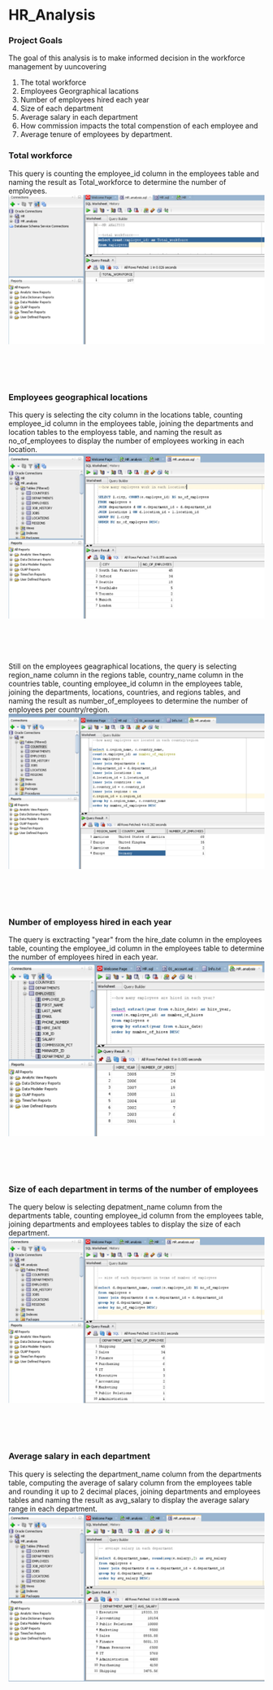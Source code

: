 # HR_Analysis

### Project Goals
The goal of this analysis is to make informed decision in the workforce management by uuncovering
1. The total workforce
2. Employees Georgraphical lacations
3. Number of employees hired each year
4. Size of each department
5. Average salary in each department
6. How commission impacts the total compenstion of each employee and
7. Average tenure of employees by department.


### Total workforce
This query is counting the employee_id column in the employees table and naming the result as Total_workforce to determine the number of employees.
![Total Workforce](https://github.com/Emmanuel-Onu/HR_Analysis/blob/main/total%20workforce.jpg)
<br><br><br><br><br>

### Employees geographical locations
This query is selecting the city column in the locations table, counting employee_id column in the employees table, joining the departments and location tables to the employess table, and naming the result as no_of_employees to display the number of employees working in each location.
![Number of employees working in each location](https://github.com/Emmanuel-Onu/HR_Analysis/blob/main/no%20of%20emp%20working%20in%20each%20location.jpg)
<br><br><br><br><br>


Still on the employees geagraphical locations, the query is selecting region_name column in the regions table, country_name column in the countries table, counting employee_id column in the employees table, joining the departments, locations, countries, and regions tables, and naming the result as number_of_employees to determine the number of enployees per country/region.
![NUmber of emploiyees per country/region](https://github.com/Emmanuel-Onu/HR_Analysis/blob/main/no%20of%20emp%20per%20contry%20and%20region.jpg)
<br><br><br><br><br>


### Number of employess hired in each year

The query is exctracting "year" from the hire_date column in the employees table, counting the employee_id column in the employees table to determine the number of employees hired in each year.
![Number of employess hired each year](https://github.com/Emmanuel-Onu/HR_Analysis/blob/main/no%20of%20emp%20per%20year.jpg)
<br><br><br><br><br>

### Size of each department in terms of the number of employees

The query below is selecting depatment_name column from the departments table, counting employee_id column from the employees table, joining departments and employees tables to display the size of each department.
![Size of each department](https://github.com/Emmanuel-Onu/HR_Analysis/blob/main/size%20of%20departments%20in%20terms%20of%20no%20of%20emp.jpg)
<br><br><br><br><br>


### Average salary in each department

This query is selecting the department_name column from the departments table, computing the average of salary column from the employees table and rounding it up to 2 decimal places, joining departments and employees tables and naming the result as avg_salary to display the average salary range in each department.
![Average salary in each department](https://github.com/Emmanuel-Onu/HR_Analysis/blob/main/avg_salary%20in%20each%20dpt.jpg)


